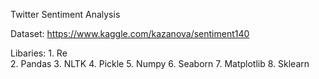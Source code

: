Twitter Sentiment Analysis

Dataset: https://www.kaggle.com/kazanova/sentiment140

Libaries:
    1. Re <br>
    2. Pandas
    3. NLTK
    4. Pickle
    5. Numpy
    6. Seaborn
    7. Matplotlib
    8. Sklearn
